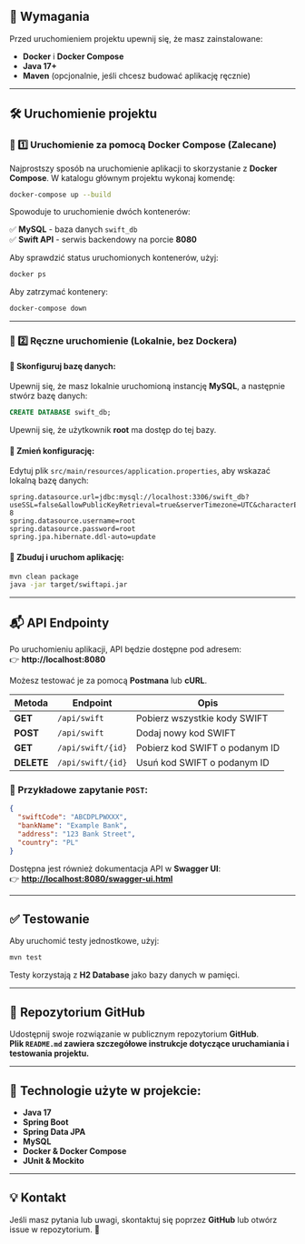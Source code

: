 ## 📌 Wymagania

Przed uruchomieniem projektu upewnij się, że masz zainstalowane:

- **Docker** i **Docker Compose**  
- **Java 17+**  
- **Maven** (opcjonalnie, jeśli chcesz budować aplikację ręcznie)  

---

## 🛠️ Uruchomienie projektu

### 🔹 1️⃣ Uruchomienie za pomocą Docker Compose (Zalecane)

Najprostszy sposób na uruchomienie aplikacji to skorzystanie z **Docker Compose**. W katalogu głównym projektu wykonaj komendę:

```sh
docker-compose up --build
```

Spowoduje to uruchomienie dwóch kontenerów:

✅ **MySQL** - baza danych `swift_db`  
✅ **Swift API** - serwis backendowy na porcie **8080**  

Aby sprawdzić status uruchomionych kontenerów, użyj:

```sh
docker ps
```

Aby zatrzymać kontenery:

```sh
docker-compose down
```

---

### 🔹 2️⃣ Ręczne uruchomienie (Lokalnie, bez Dockera)

#### 🔹 Skonfiguruj bazę danych:

Upewnij się, że masz lokalnie uruchomioną instancję **MySQL**, a następnie stwórz bazę danych:

```sql
CREATE DATABASE swift_db;
```

Upewnij się, że użytkownik **root** ma dostęp do tej bazy.

#### 🔹 Zmień konfigurację:

Edytuj plik `src/main/resources/application.properties`, aby wskazać lokalną bazę danych:

```properties
spring.datasource.url=jdbc:mysql://localhost:3306/swift_db?useSSL=false&allowPublicKeyRetrieval=true&serverTimezone=UTC&characterEncoding=UTF-8
spring.datasource.username=root
spring.datasource.password=root
spring.jpa.hibernate.ddl-auto=update
```

#### 🔹 Zbuduj i uruchom aplikację:

```sh
mvn clean package
java -jar target/swiftapi.jar
```

---

## 📬 API Endpointy

Po uruchomieniu aplikacji, API będzie dostępne pod adresem:  
👉 **http://localhost:8080**

Możesz testować je za pomocą **Postmana** lub **cURL**.

| Metoda | Endpoint         | Opis                        |
|--------|-----------------|----------------------------|
| **GET**  | `/api/swift`      | Pobierz wszystkie kody SWIFT |
| **POST** | `/api/swift`      | Dodaj nowy kod SWIFT        |
| **GET**  | `/api/swift/{id}` | Pobierz kod SWIFT o podanym ID |
| **DELETE** | `/api/swift/{id}` | Usuń kod SWIFT o podanym ID |

### 📌 Przykładowe zapytanie `POST`:

```json
{
  "swiftCode": "ABCDPLPWXXX",
  "bankName": "Example Bank",
  "address": "123 Bank Street",
  "country": "PL"
}
```

Dostępna jest również dokumentacja API w **Swagger UI**:  
👉 **[http://localhost:8080/swagger-ui.html](http://localhost:8080/swagger-ui.html)**

---

## ✅ Testowanie

Aby uruchomić testy jednostkowe, użyj:

```sh
mvn test
```

Testy korzystają z **H2 Database** jako bazy danych w pamięci.

---

## 🔗 Repozytorium GitHub

Udostępnij swoje rozwiązanie w publicznym repozytorium **GitHub**.  
**Plik `README.md` zawiera szczegółowe instrukcje dotyczące uruchamiania i testowania projektu.**

---

## 📌 Technologie użyte w projekcie:

- **Java 17**  
- **Spring Boot**  
- **Spring Data JPA**  
- **MySQL**  
- **Docker & Docker Compose**  
- **JUnit & Mockito**  

---

## 💡 Kontakt

Jeśli masz pytania lub uwagi, skontaktuj się poprzez **GitHub** lub otwórz issue w repozytorium. 🚀


